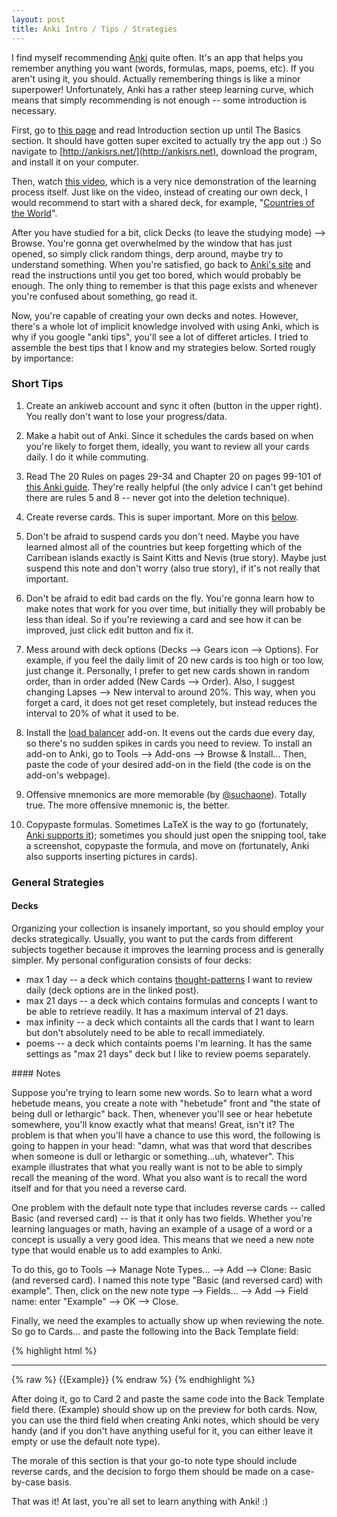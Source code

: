 ```yaml
---
layout: post
title: Anki Intro / Tips / Strategies
---
```


I find myself recommending [Anki](http://ankisrs.net/) quite often. It's an app that helps you remember anything you want (words, formulas, maps, poems, etc). If you aren't using it, you should. Actually remembering things is like a minor superpower! Unfortunately, Anki has a rather steep learning curve, which means that simply recommending is not enough -- some introduction is necessary. 

First, go to [this page](http://ankisrs.net/docs/manual.html#introduction) and read Introduction section up until The Basics section. It should have gotten super excited to actually try the app out :) So navigate to [http://ankisrs.net/](http://ankisrs.net), download the program, and install it on your computer.

Then, watch [this video](https://www.youtube.com/watch?v=QS2G-k2hQyg), which is a very nice demonstration of the learning process itself. Just like on the video, instead of creating our own deck, I would recommend to start with a shared deck, for example, "[Countries of the World](https://ankiweb.net/shared/info/2915332392)".

After you have studied for a bit, click Decks (to leave the studying mode) --> Browse. You're gonna get overwhelmed by the window that has just opened, so simply click random things, derp around, maybe try to understand something. When you're satisfied, go back to [Anki's site](http://ankisrs.net/docs/manual.html#the-basics) and read the instructions until you get too bored, which would probably be enough. The only thing to remember is that this page exists and whenever you're confused about something, go read it.

Now, you're capable of creating your own decks and notes. However, there's a whole lot of implicit knowledge involved with using Anki, which is why if you google "anki tips", you'll see a lot of differet articles. I tried to assemble the best tips that I know and my strategies below. <!--excerpt--> Sorted rougly by importance:

### Short Tips

1. Create an ankiweb account and sync it often (button in the upper right). You really don't want to lose your progress/data.

2. Make a habit out of Anki. Since it schedules the cards based on when you're likely to forget them, ideally, you want to review all your cards daily. I do it while commuting.

3. Read The 20 Rules on pages 29-34 and Chapter 20 on pages 99-101 of [this Anki guide](https://alexvermeer.com/download/Anki-Essentials-v1.0.pdf). They're really helpful (the only advice I can't get behind there are rules 5 and 8 -- never got into the deletion technique).

3. Create reverse cards. This is super important. More on this [below](#Notes).

4. Don't be afraid to suspend cards you don't need. Maybe you have learned almost all of the countries but keep forgetting which of the Carribean islands exactly is Saint Kitts and Nevis (true story). Maybe just suspend this note and don't worry (also true story), if it's not really that important.

5. Don't be afraid to edit bad cards on the fly. You're gonna learn how to make notes that work for you over time, but initially they will probably be less than ideal. So if you're reviewing a card and see how it can be improved, just click edit button and fix it.

6. Mess around with deck options (Decks --> Gears icon --> Options). For example, if you feel the daily limit of 20 new cards is too high or too low, just change it. Personally, I prefer to get new cards shown in random order, than in order added (New Cards --> Order). Also, I suggest changing Lapses --> New interval to around 20%. This way, when you forget a card, it does not get reset completely, but instead reduces the interval to 20% of what it used to be.

7. Install the [load balancer](https://ankiweb.net/shared/info/1417170896) add-on. It evens out the cards due every day, so there's no sudden spikes in cards you need to review. To install an add-on to Anki, go to Tools --> Add-ons --> Browse & Install... Then, paste the code of your desired add-on in the field (the code is on the add-on's webpage).

8. Offensive mnemonics are more memorable (by [@suchaone](https://twitter.com/suchaone/status/789029127604940800)). Totally true. The more offensive mnemonic is, the better.

9. Copypaste formulas. Sometimes LaTeX is the way to go (fortunately, [Anki supports it](http://ankisrs.net/docs/manual.html#latex-support)); sometimes you should just open the snipping tool, take a screenshot, copypaste the formula, and move on (fortunately, Anki also supports inserting pictures in cards).

### General Strategies

#### Decks

Organizing your collection is insanely important, so you should employ your decks strategically. Usually, you want to put the cards from different subjects together because it improves the learning process and is generally simpler. My personal configuration consists of four decks:

- max 1 day -- a deck which contains [thought-patterns](http://guzey.com/blog/thought-patterns-marginal) I want to review daily (deck options are in the linked post).
- max 21 days -- a deck which contains formulas and concepts I want to be able to retrieve readily. It has a maximum interval of 21 days.
- max infinity -- a deck which containts all the cards that I want to learn but don't absolutely need to be able to recall immediately.
- poems -- a deck which containts poems I'm learning. It has the same settings as "max 21 days" deck but I like to review poems separately.

<div id="Notes"></div>
#### Notes

Suppose you're trying to learn some new words. So to learn what a word hebetude means, you create a note with "hebetude" front and "the state of being dull or lethargic" back. Then, whenever you'll see or hear hebetute somewhere, you'll know exactly what that means! Great, isn't it? The problem is that when you'll have a chance to use this word, the following is going to happen in your head: "damn, what was that word that describes when someone is dull or lethargic or something...uh, whatever". This example illustrates that what you really want is not to be able to simply recall the meaning of the word. What you also want is to recall the word itself and for that you need a reverse card.

One problem with the default note type that includes reverse cards -- called Basic (and reversed card) -- is that it only has two fields. Whether you're learning languages or math, having an example of a usage of a word or a concept is usually a very good idea. This means that we need a new note type that would enable us to add examples to Anki.

To do this, go to Tools --> Manage Note Types... --> Add -->  Clone: Basic (and reversed card). I named this note type "Basic (and reversed card) with example". Then, click on the new note type --> Fields... --> Add --> Field name: enter "Example" --> OK --> Close.

Finally, we need the examples to actually show up when reviewing the note. So go to Cards... and paste the following into the Back Template field:

{% highlight html %}

<hr>
{% raw %}
{{Example}}
{% endraw %}
{% endhighlight %}

After doing it, go to Card 2 and paste the same code into the Back Template field there. (Example) should show up on the preview for both cards. Now, you can use the third field when creating Anki notes, which should be very handy (and if you don't have anything useful for it, you can either leave it empty or use the default note type).

The morale of this section is that your go-to note type should include reverse cards, and the decision to forgo them should be made on a case-by-case basis.

That was it! At last, you're all set to learn anything with Anki! :)